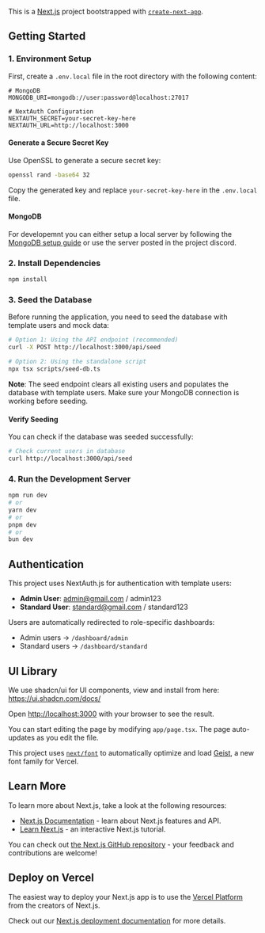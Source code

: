 This is a [Next.js](https://nextjs.org) project bootstrapped with [`create-next-app`](https://nextjs.org/docs/app/api-reference/cli/create-next-app).

## Getting Started

### 1. Environment Setup

First, create a `.env.local` file in the root directory with the following content:

```env
# MongoDB
MONGODB_URI=mongodb://user:password@localhost:27017

# NextAuth Configuration
NEXTAUTH_SECRET=your-secret-key-here
NEXTAUTH_URL=http://localhost:3000
```

#### Generate a Secure Secret Key

Use OpenSSL to generate a secure secret key:

```bash
openssl rand -base64 32
```

Copy the generated key and replace `your-secret-key-here` in the `.env.local` file.

#### MongoDB

For developemnt you can either setup a local server by following the [MongoDB setup guide](../Database/readme.md) or use the server posted in the project discord.

### 2. Install Dependencies

```bash
npm install
```

### 3. Seed the Database

Before running the application, you need to seed the database with template users and mock data:

```bash
# Option 1: Using the API endpoint (recommended)
curl -X POST http://localhost:3000/api/seed

# Option 2: Using the standalone script
npx tsx scripts/seed-db.ts
```

**Note**: The seed endpoint clears all existing users and populates the database with template users. Make sure your MongoDB connection is working before seeding.

#### Verify Seeding

You can check if the database was seeded successfully:

```bash
# Check current users in database
curl http://localhost:3000/api/seed
```

### 4. Run the Development Server

```bash
npm run dev
# or
yarn dev
# or
pnpm dev
# or
bun dev
```

## Authentication

This project uses NextAuth.js for authentication with template users:

- **Admin User**: admin@gmail.com / admin123
- **Standard User**: standard@gmail.com / standard123

Users are automatically redirected to role-specific dashboards:
- Admin users → `/dashboard/admin`
- Standard users → `/dashboard/standard`

## UI Library
We use shadcn/ui for UI components, view and install from here: https://ui.shadcn.com/docs/

Open [http://localhost:3000](http://localhost:3000) with your browser to see the result.

You can start editing the page by modifying `app/page.tsx`. The page auto-updates as you edit the file.

This project uses [`next/font`](https://nextjs.org/docs/app/building-your-application/optimizing/fonts) to automatically optimize and load [Geist](https://vercel.com/font), a new font family for Vercel.

## Learn More

To learn more about Next.js, take a look at the following resources:

- [Next.js Documentation](https://nextjs.org/docs) - learn about Next.js features and API.
- [Learn Next.js](https://nextjs.org/learn) - an interactive Next.js tutorial.

You can check out [the Next.js GitHub repository](https://github.com/vercel/next.js) - your feedback and contributions are welcome!

## Deploy on Vercel

The easiest way to deploy your Next.js app is to use the [Vercel Platform](https://vercel.com/new?utm_medium=default-template&filter=next.js&utm_source=create-next-app&utm_campaign=create-next-app-readme) from the creators of Next.js.

Check out our [Next.js deployment documentation](https://nextjs.org/docs/app/building-your-application/deploying) for more details.